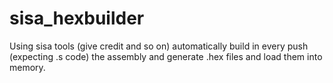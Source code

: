sisa_hexbuilder
===================

Using sisa tools (give credit and so on) automatically build in every push 
(expecting .s code) the assembly and generate .hex files and load them into memory.
